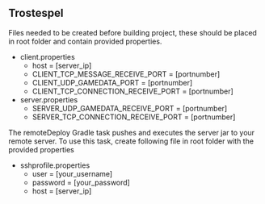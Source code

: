 Trostespel
-
Files needed to be created before building project, these should be placed in 
root folder and contain provided properties.
- client.properties
  - host = [server_ip]
  - CLIENT_TCP_MESSAGE_RECEIVE_PORT      = [portnumber]
  - CLIENT_UDP_GAMEDATA_PORT             = [portnumber]
  - CLIENT_TCP_CONNECTION_RECEIVE_PORT   = [portnumber]
- server.properties
  - SERVER_UDP_GAMEDATA_RECEIVE_PORT     = [portnumber]
  - SERVER_TCP_CONNECTION_RECEIVE_PORT   = [portnumber]
  
  
The remoteDeploy Gradle task pushes and executes the server jar to your remote server.
To use this task, create following file in root folder with the provided properties
- sshprofile.properties
    - user       = [your_username]
    - password   = [your_password]
    - host       = [server_ip]
